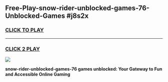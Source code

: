
## Free-Play-snow-rider-unblocked-games-76-Unblocked-Games #j8s2x
<h3>
<a href="https://news.freeplayer.one?title=snow-rider-unblocked-games-76&ref=8M">CLICK TO PLAY</a></h3>
<hr>

<h3>
<a href="https://news.freeplayer.one?title=snow-rider-unblocked-games-76&ref=8M">CLICK 2 PLAY</a>
  
</h3>

<a href="https://news.freeplayer.one?title=snow-rider-unblocked-games-76&ref=8M"><img src="https://clearcache.store/games.png"></a>


**snow-rider-unblocked-games-76 games unblocked: Your Gateway to Fun and Accessible Online Gaming**

